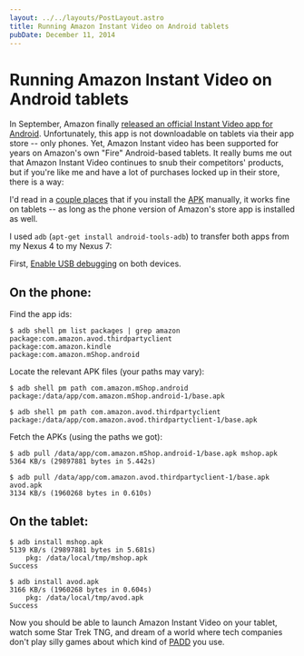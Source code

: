 ```yaml
---
layout: ../../layouts/PostLayout.astro
title: Running Amazon Instant Video on Android tablets
pubDate: December 11, 2014
---
```


# Running Amazon Instant Video on Android tablets

In September, Amazon finally [released an official Instant Video app for Android](http://www.androidpolice.com/2014/09/09/breaking-amazon-updates-its-app-to-5-0-with-access-to-entire-digital-catalog-instant-video-app/). Unfortunately, this app is not downloadable on tablets via their app store -- only phones. Yet, Amazon Instant video has been supported for years on Amazon's own "Fire" Android-based tablets. It really bums me out that Amazon Instant Video continues to snub their competitors' products, but if you're like me and have a lot of purchases locked up in their store, there is a way:

I'd read in a [couple places](http://www.teleread.com/amazon/amazon-finally-launches-instant-video-android-app/#comment-1373400) that if you install the [APK](http://en.wikipedia.org/wiki/Android_application_package) manually, it works fine on tablets -- as long as the phone version of Amazon's store app is installed as well.

I used `adb` (`apt-get install android-tools-adb`) to transfer both apps from my Nexus 4 to my Nexus 7:

First, [Enable USB debugging](http://developer.android.com/tools/device.html#device-developer-options) on both devices.

## On the phone:

Find the app ids:

    $ adb shell pm list packages | grep amazon
    package:com.amazon.avod.thirdpartyclient
    package:com.amazon.kindle
    package:com.amazon.mShop.android

Locate the relevant APK files (your paths may vary):

    $ adb shell pm path com.amazon.mShop.android
    package:/data/app/com.amazon.mShop.android-1/base.apk

    $ adb shell pm path com.amazon.avod.thirdpartyclient
    package:/data/app/com.amazon.avod.thirdpartyclient-1/base.apk

Fetch the APKs (using the paths we got):

    $ adb pull /data/app/com.amazon.mShop.android-1/base.apk mshop.apk
    5364 KB/s (29897881 bytes in 5.442s)

    $ adb pull /data/app/com.amazon.avod.thirdpartyclient-1/base.apk avod.apk
    3134 KB/s (1960268 bytes in 0.610s)

## On the tablet:

    $ adb install mshop.apk
    5139 KB/s (29897881 bytes in 5.681s)
        pkg: /data/local/tmp/mshop.apk
    Success

    $ adb install avod.apk
    3166 KB/s (1960268 bytes in 0.604s)
        pkg: /data/local/tmp/avod.apk
    Success

Now you should be able to launch Amazon Instant Video on your tablet, watch some Star Trek TNG, and dream of a world where tech companies don't play silly games about which kind of [PADD](http://en.memory-alpha.org/wiki/PADD) you use.
